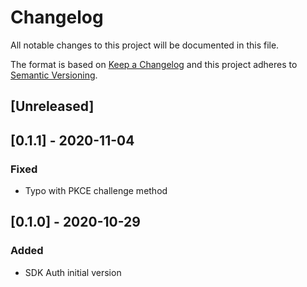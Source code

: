 # Changelog

All notable changes to this project will be documented in this file.

The format is based on [Keep a Changelog](http://keepachangelog.com/en/1.0.0/)
and this project adheres to [Semantic Versioning](http://semver.org/spec/v2.0.0.html).

## [Unreleased]

## [0.1.1] - 2020-11-04
### Fixed
- Typo with PKCE challenge method

## [0.1.0] - 2020-10-29
### Added
- SDK Auth initial version
